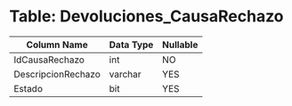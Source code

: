 # Table: Devoluciones_CausaRechazo

| Column Name | Data Type | Nullable |
|-------------|-----------|----------|
| IdCausaRechazo | int | NO |
| DescripcionRechazo | varchar | YES |
| Estado | bit | YES |
